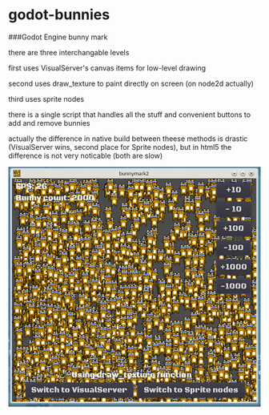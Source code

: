 # godot-bunnies
###Godot Engine bunny mark

there are three interchangable levels

first uses VisualServer's canvas items for low-level drawing

second uses draw_texture to paint directly on screen (on node2d actually)

third uses sprite nodes

there is a single script that handles all the stuff and convenient buttons to add and remove bunnies

actually the difference in native build between theese methods is drastic (VisualServer wins, second place for Sprite nodes), but in html5 the difference is not very noticable (both are slow)

![screenshot](/screenshot.png?raw=true)
